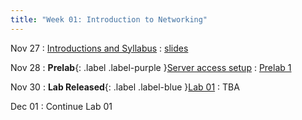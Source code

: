 ```yaml
---
title: "Week 01: Introduction to Networking"
---
```


Nov 27
: [Introductions and Syllabus](#)
  : [slides]({{site.baseurl}}/assets/slides/intro.pdf)

Nov 28
: **Prelab**{: .label .label-purple }[Server access setup]({{site.baseurl}}/docs/guides/vm)
  : [Prelab 1]({{site.baseurl}}/docs/labs/prelab)

Nov 30
: **Lab Released**{: .label .label-blue }[Lab 01](#)
  : TBA

Dec 01
: Continue Lab 01

<!--
Nov 28
: **Section**{: .label .label-purple }[Intro to Java](#)
  : [Solution](#)

Nov 30
: [Variables & Objects](#)
  : [1.2](#), [2.1](#)

Dec 01
: **Lab**{: .label .label-purple } [Intro to Java](#)

Oct 2
: [Tracing, IntLists, & Recursion](#)
  : [2.1](#)
: **HW 1 due**{: .label .label-red }
-->
